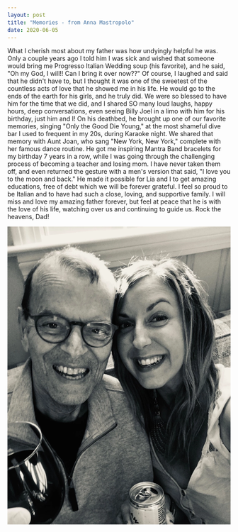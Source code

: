 ```yaml
---
layout: post
title: "Memories - from Anna Mastropolo"
date: 2020-06-05
---
```


What I cherish most about my father was how undyingly helpful he was.  Only a couple years ago I told him I was sick and wished that someone  would bring me Progresso Italian Wedding soup (his favorite), and he  said, "Oh my God, I will!! Can I bring it over now??" Of course, I  laughed and said that he didn't have to, but I thought it was one of the  sweetest of the countless acts of love that he showed me in his life.  He would go to the ends of the earth for his girls, and he truly did. We  were so blessed to have him for the time that we did, and I shared SO  many loud laughs, happy hours, deep conversations, even seeing Billy  Joel in a limo with him for his birthday, just him and I! On his  deathbed, he brought up one of our favorite memories, singing "Only the  Good Die Young," at the most shameful dive bar I used to frequent in my  20s, during Karaoke night. We shared that memory with Aunt Joan, who  sang "New York, New York," complete with her famous dance routine. He  got me inspiring Mantra Band bracelets for my birthday 7 years in a row,  while I was going through the challenging process of becoming a teacher  and losing mom. I have never taken them off, and even returned the  gesture with a men's version that said, "I love you to the moon and  back." He made it possible for Lia and I to get amazing educations, free  of debt which we will be forever grateful. I feel so proud to be  Italian and to have had such a close, loving, and supportive family. I  will miss and love my amazing father forever, but feel at peace that he  is with the love of his life, watching over us and continuing to guide  us. Rock the heavens, Dad!

![Paul and Anna](assets/paul_and_anna.webp)
